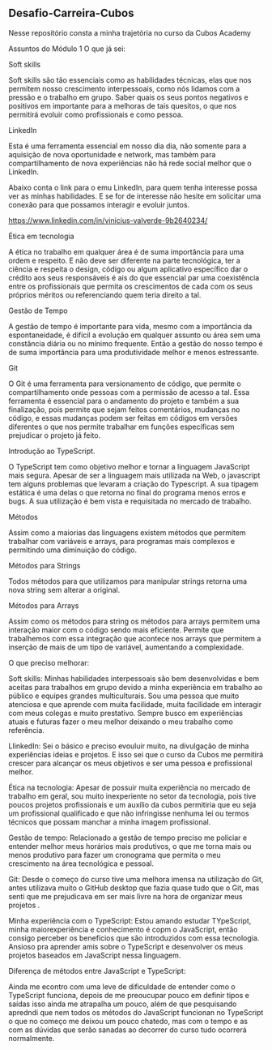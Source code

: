 ## Desafio-Carreira-Cubos
Nesse repositório consta a minha trajetória no curso da Cubos Academy

Assuntos do Módulo 1 
O que já sei:

 

Soft skills  

Soft skills são tão essenciais como as habilidades técnicas, elas que nos permitem nosso crescimento interpessoais, como nós lidamos com a pressão e o trabalho em grupo. Saber quais os seus pontos negativos e positivos em importante para a melhoras de tais quesitos, o que nos permitirá evoluir como profissionais e como pessoa. 



LinkedIn 

Esta é uma ferramenta essencial em nosso dia dia, não somente para a aquisição de nova oportunidade e network, mas também para compartilhamento de nova experiências não há rede social melhor que o LinkedIn.

Abaixo conta o link para o emu LinkedIn, para quem tenha interesse possa ver as minhas habilidades. E se for de interesse não hesite em solicitar uma conexão para que possamos interagir e evoluir juntos. 

https://www.linkedin.com/in/vinicius-valverde-9b2640234/ 

 

Ética em tecnologia 

A ética no trabalho em qualquer área é de suma importância para uma ordem e respeito. E não deve ser diferente na parte tecnológica, ter a ciência e respeita o design, código ou algum aplicativo específico dar o crédito aos seus responsáveis é ais do que essencial par uma coexistência entre os profissionais que permita os crescimentos de cada com os seus próprios méritos ou referenciando quem teria direito a tal. 

 

Gestão de Tempo 

A gestão de tempo é importante para vida, mesmo com a importância da espontaneidade, é difícil a evolução em qualquer assunto ou área sem uma constância diária ou no mínimo frequente. Então a gestão do nosso tempo é de suma importância para uma produtividade melhor e menos estressante. 

 

 

 

Git 

O Git é uma ferramenta para versionamento de código, que permite o compartilhamento onde pessoas com a permissão de acesso a tal. Essa ferramenta é essencial para o andamento do projeto e também a sua finalização, pois permite que sejam feitos comentários, mudanças no código, e essas mudanças podem ser feitas em códigos em versões diferentes o que nos permite trabalhar em funções específicas sem prejudicar o projeto já feito. 

 

 

Introdução ao TypeScript. 

O TypeScript tem como objetivo melhor e tornar a linguagem JavaScript mais segura. Apesar de ser a linguagem mais utilizada na Web, o javascript tem alguns problemas que levaram a criação do Typescript. A sua tipagem estática é uma delas o que retorna no final do programa menos erros e bugs. A sua utilização é bem vista e requisitada no mercado de trabalho. 

 

Métodos 

Assim como a maiorias das linguagens existem métodos que permitem trabalhar com variáveis e arrays, para programas mais complexos e permitindo uma diminuição do código. 

Métodos para  Strings 

Todos métodos para que utilizamos para manipular strings retorna uma nova string sem alterar a original.  

 

Métodos para  Arrays 

Assim como os métodos para string os métodos para arrays permitem uma interação maior com o código sendo mais eficiente. Permite que trabalhemos com essa integração que acontece nos arrays que permitem a inserção de mais de um tipo de variável, aumentando a complexidade. 

O que preciso melhorar:

Soft skills:
Minhas habilidades interpessoais são bem desenvolvidas e bem aceitas para trabalhos em grupo devido a minha experiência em trabalho ao público e equipes grandes multiculturais. Sou uma pessoa que muito atenciosa e que aprende com muita facilidade, muita facilidade em interagir com meus colegas e muito prestativo. Sempre busco em experiências atuais e futuras fazer o meu melhor deixando o meu trabalho como referência.  

LIinkedIn:
Sei o básico e preciso evouluir muito, na divulgação de minha experiências ideias e projetos. E isso sei que o curso da Cubos me permitirá crescer para alcançar os meus objetivos e ser uma pessoa e profissional melhor.

Ética na tecnologia:
Apesar de possuir muita experiência no mercado de trabalho em geral, sou muito inexperiente no setor da tecnologia, pois tive poucos projetos profissionais e um auxílio da cubos permitiria que eu seja um profissional qualificado e que não infringisse nenhuma lei ou termos técnicos que possam manchar a minha imagem profissional. 

Gestão de tempo:
Relacionado a gestão de tempo preciso me policiar e entender melhor meus horários mais produtivos, o que me torna mais ou menos produtivo para fazer um cronograma que permita o meu crescimento na área tecnológica e pessoal. 

Git:
Desde o começo do curso tive uma melhora imensa na utilização do Git, antes utilizava muito o GitHub desktop que fazia quase tudo que o  Git, mas senti que me prejudicava em ser mais livre na hora de organizar meus projetos . 

Minha experiência com o TypeScript:
Estou amando estudar TYpeScript, minha maiorexperiência e conhecimento é copm o JavaScript, então consigo perceber os benefícios que são introduzidos com essa tecnologia. Ansioso pra aprender amis sobre o TypeScript e desenvolver os meus projetos baseados em JavaScript nessa linguagem. 

Diferença de métodos entre JavaScript e TypeScript:

Ainda me econtro com uma leve de dificuldade de entender como o TypeScript funciona, depois de me preoucupar pouco em definir tipos e saídas isso ainda me atrapalha um pouco, além de que pesquisando apredndi que nem todos os métodos do JavaScript funcionan no TypeScript o que no começo me deixou um pouco chatedo, mas com o tempo e as com as dúvidas que serão sanadas ao decorrer do curso tudo ocorrerá normalmente.


